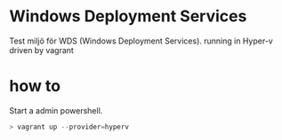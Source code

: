 # Windows Deployment Services

Test miljö för WDS (Windows Deployment Services). running in Hyper-v driven by vagrant

# how to

Start a admin powershell.

```Powershell
> vagrant up --provider=hyperv
```

